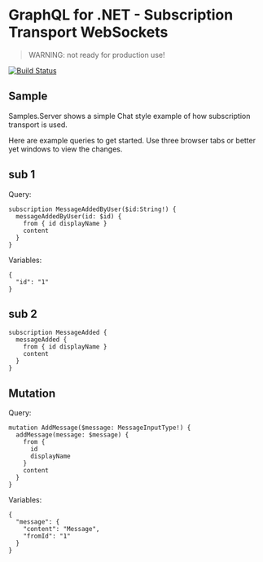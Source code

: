 GraphQL for .NET - Subscription Transport WebSockets
====================================================
>WARNING: not ready for production use!

[![Build Status](https://ci.appveyor.com/api/projects/status/github/graphql-dotnet/subscription-transport-ws?branch=master&svg=true)](https://ci.appveyor.com/project/graphql-dotnet-ci/subscriptions-transport-ws)

## Sample

Samples.Server shows a simple Chat style example of how subscription transport is used.

Here are example queries to get started. Use three browser tabs or better yet windows 
to view the changes.

## sub 1

Query:

```
subscription MessageAddedByUser($id:String!) {
  messageAddedByUser(id: $id) {
    from { id displayName }
    content
  }
}
```

Variables:

```
{
  "id": "1"
}
```

## sub 2

```
subscription MessageAdded {
  messageAdded {
    from { id displayName }
    content
  }
}
```

## Mutation

Query:

```
mutation AddMessage($message: MessageInputType!) {
  addMessage(message: $message) {
    from {
      id
      displayName
    }
    content
  }
}
```

Variables: 

```
{
  "message": {
    "content": "Message",
    "fromId": "1"
  }
}
```